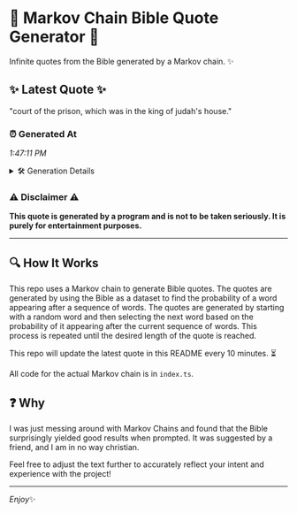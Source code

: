 # 📖 Markov Chain Bible Quote Generator 📖

Infinite quotes from the Bible generated by a Markov chain. ✨

## ✨ Latest Quote ✨
"court of the prison, which was in the king of judah's house."

### ⏰ Generated At
*1:47:11 PM*

<details>
    <summary>🛠️ Generation Details</summary>
    <p>
        <strong>🌱 Seed:</strong> court<br>
        <strong>🔄 Iterations:</strong> 11<br>
        <strong>📜 Context History:</strong><br>[ court ]: of<br>[ court, of ]: the<br>[ court, of, the ]: prison,<br>[ court, of, the, prison, ]: which<br>[ court, of, the, prison,, which ]: was<br>[ court, of, the, prison,, which, was ]: in<br>[ of, the, prison,, which, was, in ]: the<br>[ the, prison,, which, was, in, the ]: king<br>[ prison,, which, was, in, the, king ]: of<br>[ which, was, in, the, king, of ]: judah's<br>[ was, in, the, king, of, judah's ]: house.<br>
    </p>
</details>

### ⚠️ Disclaimer ⚠️
**This quote is generated by a program and is not to be taken seriously. It is purely for entertainment purposes.**

---

## 🔍 How It Works

This repo uses a Markov chain to generate Bible quotes. The quotes are generated by using the Bible as a dataset to find the probability of a word appearing after a sequence of words. The quotes are generated by starting with a random word and then selecting the next word based on the probability of it appearing after the current sequence of words. This process is repeated until the desired length of the quote is reached.

This repo will update the latest quote in this README every 10 minutes. ⏳

All code for the actual Markov chain is in `index.ts`.

## ❓ Why

I was just messing around with Markov Chains and found that the Bible surprisingly yielded good results when prompted. 
It was suggested by a friend, and I am in no way christian.

Feel free to adjust the text further to accurately reflect your intent and experience with the project!

---

*Enjoy*✨
